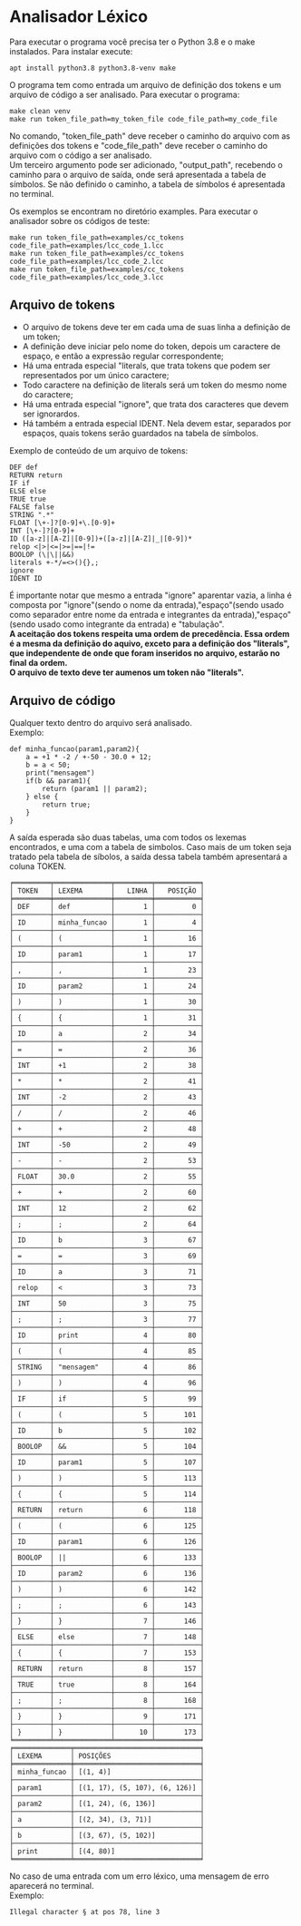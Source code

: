 # Analisador Léxico

Para executar o programa você precisa ter o Python 3.8 e o make instalados. Para instalar execute:
```
apt install python3.8 python3.8-venv make
```

O programa tem como entrada um arquivo de definição dos tokens e um arquivo de código a ser analisado. Para executar o programa:
```
make clean venv
make run token_file_path=my_token_file code_file_path=my_code_file
```
No comando, "token_file_path" deve receber o caminho do arquivo com as definições dos tokens e "code_file_path" deve receber o caminho do arquivo com o código a ser analisado.\
Um terceiro argumento pode ser adicionado, "output_path", recebendo o caminho para o arquivo de saída, onde será apresentada a tabela de símbolos. Se não definido o caminho, a tabela de símbolos é apresentada no terminal.

Os exemplos se encontram no diretório examples. Para executar o analisador sobre os códigos de teste:
```
make run token_file_path=examples/cc_tokens code_file_path=examples/lcc_code_1.lcc
make run token_file_path=examples/cc_tokens code_file_path=examples/lcc_code_2.lcc
make run token_file_path=examples/cc_tokens code_file_path=examples/lcc_code_3.lcc
```

## Arquivo de tokens
- O arquivo de tokens deve ter em cada uma de suas linha a definição de um token;
- A definição deve iniciar pelo nome do token, depois um caractere de espaço, e então a expressão regular correspondente;
- Há uma entrada especial "literals, que trata tokens que podem ser representados por um único caractere;
- Todo caractere na definição de literals será um token do mesmo nome do caractere;
- Há uma entrada especial "ignore", que trata dos caracteres que devem ser ignorardos.
- Há também a entrada especial IDENT. Nela devem estar, separados por espaços, quais tokens serão guardados na tabela de símbolos.

Exemplo de conteúdo de um arquivo de tokens:
```
DEF def
RETURN return
IF if
ELSE else
TRUE true
FALSE false
STRING ".*"
FLOAT [\+-]?[0-9]+\.[0-9]+
INT [\+-]?[0-9]+
ID ([a-z]|[A-Z]|[0-9])+([a-z]|[A-Z]|_|[0-9])*
relop <|>|<=|>=|==|!=
BOOLOP (\|\||&&)
literals +-*/=<>(){},;
ignore   	
IDENT ID
```
É importante notar que mesmo a entrada "ignore" aparentar vazia, a linha é composta por "ignore"(sendo o nome da entrada),"espaço"(sendo usado como separador entre nome da entrada e integrantes da entrada),"espaço"(sendo usado como integrante da entrada) e "tabulação".\
**A aceitação dos tokens respeita uma ordem de precedência. Essa ordem é a mesma da definição do aquivo, exceto para a definição dos "literals", que independente de onde que foram inseridos no arquivo, estarão no final da ordem.**\
**O arquivo de texto deve ter aumenos um token não "literals".**

## Arquivo de código
Qualquer texto dentro do arquivo será analisado.\
Exemplo:
```
def minha_funcao(param1,param2){
	a = +1 * -2 / +-50 - 30.0 + 12;
	b = a < 50;
	print("mensagem")
	if(b && param1){
		return (param1 || param2);
	} else {
		return true;
	}
}

```
A saída esperada são duas tabelas, uma com todos os lexemas encontrados, e uma com a tabela de simbolos.
Caso mais de um token seja tratado pela tabela de síbolos, a saída dessa tabela também apresentará a coluna TOKEN.
```
╒═════════╤══════════════╤═════════╤═══════════╕
│ TOKEN   │ LEXEMA       │   LINHA │   POSIÇÃO │
╞═════════╪══════════════╪═════════╪═══════════╡
│ DEF     │ def          │       1 │         0 │
├─────────┼──────────────┼─────────┼───────────┤
│ ID      │ minha_funcao │       1 │         4 │
├─────────┼──────────────┼─────────┼───────────┤
│ (       │ (            │       1 │        16 │
├─────────┼──────────────┼─────────┼───────────┤
│ ID      │ param1       │       1 │        17 │
├─────────┼──────────────┼─────────┼───────────┤
│ ,       │ ,            │       1 │        23 │
├─────────┼──────────────┼─────────┼───────────┤
│ ID      │ param2       │       1 │        24 │
├─────────┼──────────────┼─────────┼───────────┤
│ )       │ )            │       1 │        30 │
├─────────┼──────────────┼─────────┼───────────┤
│ {       │ {            │       1 │        31 │
├─────────┼──────────────┼─────────┼───────────┤
│ ID      │ a            │       2 │        34 │
├─────────┼──────────────┼─────────┼───────────┤
│ =       │ =            │       2 │        36 │
├─────────┼──────────────┼─────────┼───────────┤
│ INT     │ +1           │       2 │        38 │
├─────────┼──────────────┼─────────┼───────────┤
│ *       │ *            │       2 │        41 │
├─────────┼──────────────┼─────────┼───────────┤
│ INT     │ -2           │       2 │        43 │
├─────────┼──────────────┼─────────┼───────────┤
│ /       │ /            │       2 │        46 │
├─────────┼──────────────┼─────────┼───────────┤
│ +       │ +            │       2 │        48 │
├─────────┼──────────────┼─────────┼───────────┤
│ INT     │ -50          │       2 │        49 │
├─────────┼──────────────┼─────────┼───────────┤
│ -       │ -            │       2 │        53 │
├─────────┼──────────────┼─────────┼───────────┤
│ FLOAT   │ 30.0         │       2 │        55 │
├─────────┼──────────────┼─────────┼───────────┤
│ +       │ +            │       2 │        60 │
├─────────┼──────────────┼─────────┼───────────┤
│ INT     │ 12           │       2 │        62 │
├─────────┼──────────────┼─────────┼───────────┤
│ ;       │ ;            │       2 │        64 │
├─────────┼──────────────┼─────────┼───────────┤
│ ID      │ b            │       3 │        67 │
├─────────┼──────────────┼─────────┼───────────┤
│ =       │ =            │       3 │        69 │
├─────────┼──────────────┼─────────┼───────────┤
│ ID      │ a            │       3 │        71 │
├─────────┼──────────────┼─────────┼───────────┤
│ relop   │ <            │       3 │        73 │
├─────────┼──────────────┼─────────┼───────────┤
│ INT     │ 50           │       3 │        75 │
├─────────┼──────────────┼─────────┼───────────┤
│ ;       │ ;            │       3 │        77 │
├─────────┼──────────────┼─────────┼───────────┤
│ ID      │ print        │       4 │        80 │
├─────────┼──────────────┼─────────┼───────────┤
│ (       │ (            │       4 │        85 │
├─────────┼──────────────┼─────────┼───────────┤
│ STRING  │ "mensagem"   │       4 │        86 │
├─────────┼──────────────┼─────────┼───────────┤
│ )       │ )            │       4 │        96 │
├─────────┼──────────────┼─────────┼───────────┤
│ IF      │ if           │       5 │        99 │
├─────────┼──────────────┼─────────┼───────────┤
│ (       │ (            │       5 │       101 │
├─────────┼──────────────┼─────────┼───────────┤
│ ID      │ b            │       5 │       102 │
├─────────┼──────────────┼─────────┼───────────┤
│ BOOLOP  │ &&           │       5 │       104 │
├─────────┼──────────────┼─────────┼───────────┤
│ ID      │ param1       │       5 │       107 │
├─────────┼──────────────┼─────────┼───────────┤
│ )       │ )            │       5 │       113 │
├─────────┼──────────────┼─────────┼───────────┤
│ {       │ {            │       5 │       114 │
├─────────┼──────────────┼─────────┼───────────┤
│ RETURN  │ return       │       6 │       118 │
├─────────┼──────────────┼─────────┼───────────┤
│ (       │ (            │       6 │       125 │
├─────────┼──────────────┼─────────┼───────────┤
│ ID      │ param1       │       6 │       126 │
├─────────┼──────────────┼─────────┼───────────┤
│ BOOLOP  │ ||           │       6 │       133 │
├─────────┼──────────────┼─────────┼───────────┤
│ ID      │ param2       │       6 │       136 │
├─────────┼──────────────┼─────────┼───────────┤
│ )       │ )            │       6 │       142 │
├─────────┼──────────────┼─────────┼───────────┤
│ ;       │ ;            │       6 │       143 │
├─────────┼──────────────┼─────────┼───────────┤
│ }       │ }            │       7 │       146 │
├─────────┼──────────────┼─────────┼───────────┤
│ ELSE    │ else         │       7 │       148 │
├─────────┼──────────────┼─────────┼───────────┤
│ {       │ {            │       7 │       153 │
├─────────┼──────────────┼─────────┼───────────┤
│ RETURN  │ return       │       8 │       157 │
├─────────┼──────────────┼─────────┼───────────┤
│ TRUE    │ true         │       8 │       164 │
├─────────┼──────────────┼─────────┼───────────┤
│ ;       │ ;            │       8 │       168 │
├─────────┼──────────────┼─────────┼───────────┤
│ }       │ }            │       9 │       171 │
├─────────┼──────────────┼─────────┼───────────┤
│ }       │ }            │      10 │       173 │
╘═════════╧══════════════╧═════════╧═══════════╛
╒══════════════╤═══════════════════════════════╕
│ LEXEMA       │ POSIÇÕES                      │
╞══════════════╪═══════════════════════════════╡
│ minha_funcao │ [(1, 4)]                      │
├──────────────┼───────────────────────────────┤
│ param1       │ [(1, 17), (5, 107), (6, 126)] │
├──────────────┼───────────────────────────────┤
│ param2       │ [(1, 24), (6, 136)]           │
├──────────────┼───────────────────────────────┤
│ a            │ [(2, 34), (3, 71)]            │
├──────────────┼───────────────────────────────┤
│ b            │ [(3, 67), (5, 102)]           │
├──────────────┼───────────────────────────────┤
│ print        │ [(4, 80)]                     │
╘══════════════╧═══════════════════════════════╛

```
No caso de uma entrada com um erro léxico, uma mensagem de erro aparecerá no terminal.\
Exemplo:
```
Illegal character § at pos 78, line 3
```
